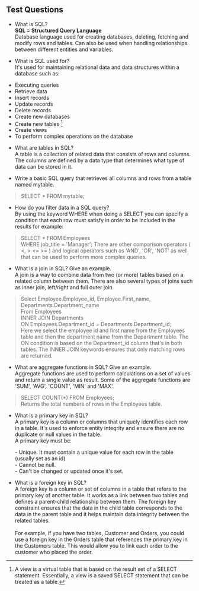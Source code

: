 ## Test Questions
 * What is SQL? <br>
__SQL = Structured Query Language__ <br>
Database language used for creating databases, deleting, fetching and modify rows and tables. Can also be used when handling relationships between different entities and variables. 

* What is SQL used for? <br>
It's used for maintaining relational data and data structures within a database such as: <br>
- Executing queries <br>
- Retrieve data <br>
- Insert records <br>
- Update records <br>
- Delete records <br>
- Create new databases <br>
- Create new tables [^1] <br>
- Create views  <br>
- To perform complex operations on the database <br> 

[^1]:  A view is a virtual table that is based on the result set of a SELECT statement. Essentially, a view is a saved SELECT statement that can be treated as a table.

* What are tables in SQL? <br>
A table is a collection of related data that consists of rows and columns. The columns are defined by a data type that determines what type of data can be stored in it.

* Write a basic SQL query that retrieves all columns and rows from a table named mytable. <br>
> SELECT * FROM mytable; 

* How do you filter data in a SQL query? <br>
By using the keyword WHERE when doing a SELECT you can specify a condition that each row must satisfy in order to be included in the results for example: <br>
> SELECT * FROM Employees <br>
> WHERE job_title = 'Manager'; 
There are other comparison operators ( <, > <= >= ) and logical operators such as 'AND', 'OR', 'NOT' as well that can be used to perform more complex queries. <br>

* What is a join in SQL? Give an example. <br>
A join is a way to combine data from two (or more) tables based on a related column between them. There are also several types of joins such as inner join, left/right and full outer join. <br>
> Select Employee.Employee_id, Employee.First_name, Departments.Department_name <br>
> From Employees <br>
> INNER JOIN Departments <br>
> ON Employees.Department_id = Departments.Department_id; <br>
Here we select the employee id and first name from the Employees table and then the department name from the Department table. The ON condition is based on the Department_id column that's in both tables. The INNER JOIN keywords ensures that only matching rows are returned. <br>


* What are aggregate functions in SQL? Give an example. <br>
Aggregate functions are used to perform calculations on a set of values and return a single value as result. Some of the aggregate functions are 'SUM', 'AVG', 'COUNT', 'MIN' and 'MAX'. <br>
> SELECT COUNT(*) FROM Employees; <br>
Returns the total numbers of rows in the Employees table. <br>

* What is a primary key in SQL? <br>
A primary key is a column or columns that uniquely identifies each row in a table. It's used to enforce entity integrity and ensure there are no duplicate or null values in the table. <br>
A primary key must be:
<ol>
- Unique. It must contain a unique value for each row in the table (usually set as an id) <br>
- Cannot be null. <br>
- Can't be changed or updated once it's set. <br>
</ol>

* What is a foreign key in SQL? <br>
A foreign key is a column or set of columns in a table that refers to the primary key of another table. It works as a link between two tables and defines a parent-child relationship between them. The foreign key constraint ensures that the data in the child table corresponds to the data in the parent table and it helps maintain data integrity between the related tables. <br> <br>
For example, if you have two tables, Customer and Orders, you could use a foreign key in the Orders table that references the primary key in the Customers table. This would allow you to link each order to the customer who placed the order.

